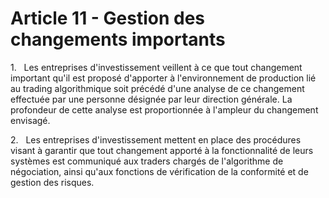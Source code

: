 # Article 11 - Gestion des changements importants


1.   Les entreprises d'investissement veillent à ce que tout changement important qu'il est proposé d'apporter à l'environnement de production lié au trading algorithmique soit précédé d'une analyse de ce changement effectuée par une personne désignée par leur direction générale. La profondeur de cette analyse est proportionnée à l'ampleur du changement envisagé.

2.   Les entreprises d'investissement mettent en place des procédures visant à garantir que tout changement apporté à la fonctionnalité de leurs systèmes est communiqué aux traders chargés de l'algorithme de négociation, ainsi qu'aux fonctions de vérification de la conformité et de gestion des risques.
